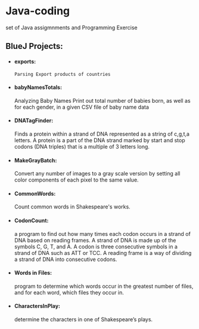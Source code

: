 # Java-coding
set of Java assigmnments and Programming Exercise

## BlueJ Projects:
* #### exports: 
      Parsing Export products of countries
* #### babyNamesTotals:
    Analyzing Baby Names
    Print out total number of babies born, as well as for each gender, in a given CSV file of baby name data
* #### DNATagFinder:
    Finds a protein within a strand of DNA represented as a string of c,g,t,a letters.
    A protein is a part of the DNA strand marked by start and stop codons (DNA triples)
    that is a multiple of 3 letters long.
* #### MakeGrayBatch:
    Convert any number of images to a gray scale version by setting all color components of each pixel to the same value.
* #### CommonWords:
    Count common words in Shakespeare's works.
* #### CodonCount:
    a program to find out how many times each codon occurs in a strand of DNA based on reading frames.
    A strand of DNA is made up of the symbols C, G, T, and A. A codon is three consecutive symbols in a strand of DNA such as ATT or TCC.
    A reading frame is a way of dividing a strand of DNA into consecutive codons.
* #### Words in Files:
    program to determine which words occur in the greatest number of files, and for each word, which files they occur in.
* #### CharactersInPlay:
    determine the characters in one of Shakespeare’s plays.

